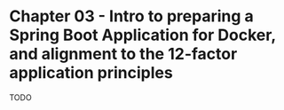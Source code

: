 # Chapter 03 - Intro to preparing a Spring Boot Application for Docker, and alignment to the 12-factor application principles

TODO
